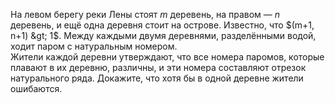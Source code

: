 На левом берегу реки Лены стоят $m$ деревень, на правом — $n$ деревень, и ещё
одна деревня стоит на острове. Известно, что $(m+1, n+1) &gt; 1$. Между
каждыми двумя деревнями, разделёнными водой, ходит паром с натуральным
номером.
<br>
Жители каждой деревни утверждают, что все номера паромов, которые плавают в
их деревню, различны, и эти номера составляют отрезок
натурального ряда. Докажите, что хотя бы в одной деревне жители
ошибаются.